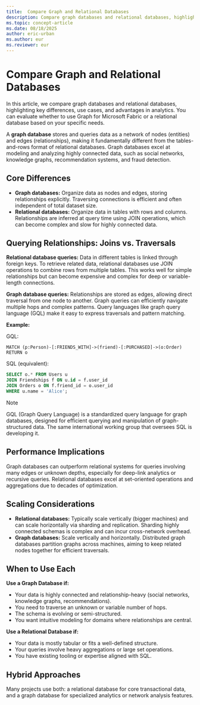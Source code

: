 ```yaml
---
title:  Compare Graph and Relational Databases
description: Compare graph databases and relational databases, highlighting key differences, use cases, and advantages in analytics.
ms.topic: concept-article
ms.date: 08/18/2025
author: eric-urban
ms.author: eur
ms.reviewer: eur
---
```


#  Compare Graph and Relational Databases

In this article, we compare graph databases and relational databases, highlighting key differences, use cases, and advantages in analytics. You can evaluate whether to use Graph for Microsoft Fabric or a relational database based on your specific needs.

A **graph database** stores and queries data as a network of nodes (entities) and edges (relationships), making it fundamentally different from the tables-and-rows format of relational databases. Graph databases excel at modeling and analyzing highly connected data, such as social networks, knowledge graphs, recommendation systems, and fraud detection.

## Core Differences

- **Graph databases:** Organize data as nodes and edges, storing relationships explicitly. Traversing connections is efficient and often independent of total dataset size.
- **Relational databases:** Organize data in tables with rows and columns. Relationships are inferred at query time using JOIN operations, which can become complex and slow for highly connected data.

## Querying Relationships: Joins vs. Traversals

**Relational database queries:** Data in different tables is linked through foreign keys. To retrieve related data, relational databases use JOIN operations to combine rows from multiple tables. This works well for simple relationships but can become expensive and complex for deep or variable-length connections.

**Graph database queries:** Relationships are stored as edges, allowing direct traversal from one node to another. Graph queries can efficiently navigate multiple hops and complex patterns. Query languages like graph query language (GQL) make it easy to express traversals and pattern matching.

**Example:**

GQL:
```gql
MATCH (p:Person)-[:FRIENDS_WITH]->(friend)-[:PURCHASED]->(o:Order)
RETURN o
```
SQL (equivalent):
```sql
SELECT o.* FROM Users u
JOIN Friendships f ON u.id = f.user_id
JOIN Orders o ON f.friend_id = o.user_id
WHERE u.name = 'Alice';
```

> [!NOTE]
> GQL (Graph Query Language) is a standardized query language for graph databases, designed for efficient querying and manipulation of graph-structured data. The same international working group that oversees SQL is developing it.

## Performance Implications

Graph databases can outperform relational systems for queries involving many edges or unknown depths, especially for deep-link analytics or recursive queries. Relational databases excel at set-oriented operations and aggregations due to decades of optimization.

## Scaling Considerations

- **Relational databases:** Typically scale vertically (bigger machines) and can scale horizontally via sharding and replication. Sharding highly connected schemas is complex and can incur cross-network overhead.
- **Graph databases:** Scale vertically and horizontally. Distributed graph databases partition graphs across machines, aiming to keep related nodes together for efficient traversals.

## When to Use Each

**Use a Graph Database if:**
- Your data is highly connected and relationship-heavy (social networks, knowledge graphs, recommendations).
- You need to traverse an unknown or variable number of hops.
- The schema is evolving or semi-structured.
- You want intuitive modeling for domains where relationships are central.

**Use a Relational Database if:**
- Your data is mostly tabular or fits a well-defined structure.
- Your queries involve heavy aggregations or large set operations.
- You have existing tooling or expertise aligned with SQL.

## Hybrid Approaches

Many projects use both: a relational database for core transactional data, and a graph database for specialized analytics or network analysis features.
